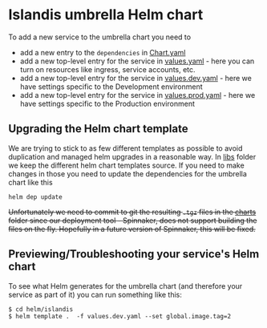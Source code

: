 # Islandis umbrella Helm chart

To add a new service to the umbrella chart you need to

- add a new entry to the `dependencies` in [Chart.yaml](./Chart.yaml)
- add a new top-level entry for the service in [values.yaml](./values.yaml) - here you can turn on resources like ingress, service accounts, etc.
- add a new top-level entry for the service in [values.dev.yaml](./values.dev.yaml) - here we have settings specific to the Development environment
- add a new top-level entry for the service in [values.prod.yaml](./values.prod.yaml) - here we have settings specific to the Production environment

## Upgrading the Helm chart template

We are trying to stick to as few different templates as possible to avoid duplication and managed helm upgrades in a reasonable way. In [libs](./libs) folder we keep the different helm chart templates source. If you need to make changes in those you need to update the dependencies for the umbrella chart like this

```
helm dep update
```

~~Unfortunately we need to commit to git the resulting `.tgz` files in the [charts](./charts) folder since our deployment tool - Spinnaker, does not support building the files on the fly. Hopefully in a future version of Spinnaker, this will be fixed.~~

## Previewing/Troubleshooting your service's Helm chart

To see what Helm generates for the umbrella chart (and therefore your service as part of it) you can run something like this:

```
$ cd helm/islandis
$ helm template .  -f values.dev.yaml --set global.image.tag=2
```

